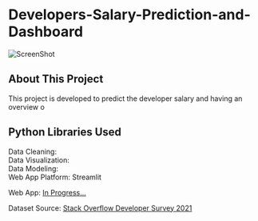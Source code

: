 # Developers-Salary-Prediction-and-Dashboard

![ScreenShot](https://github.com/AdamChan-ML/Developers-Salary-Prediction-and-Dashboard/blob/main/blog-dev-survey-2021-results.png)

## About This Project
This project is developed to predict the developer salary and having an overview o

## Python Libraries Used
Data Cleaning:
<br /> Data Visualization:
<br /> Data Modeling:
<br /> Web App Platform: Streamlit

Web App: [In Progress...](https://insights.stackoverflow.com/survey/2021)

Dataset Source: [Stack Overflow Developer Survey 2021](https://insights.stackoverflow.com/survey/2021)
